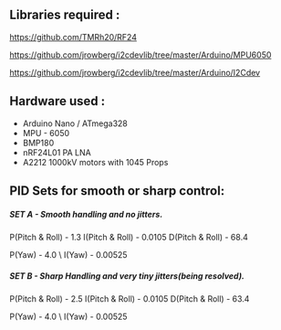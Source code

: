 Libraries required :
--------

https://github.com/TMRh20/RF24

https://github.com/jrowberg/i2cdevlib/tree/master/Arduino/MPU6050

https://github.com/jrowberg/i2cdevlib/tree/master/Arduino/I2Cdev


Hardware used :
---
- Arduino Nano / ATmega328
- MPU - 6050
- BMP180
- nRF24L01 PA LNA
- A2212 1000kV motors with 1045 Props


PID Sets for smooth or sharp control:
-------

##### SET A - Smooth handling and no jitters.

P(Pitch & Roll) - 1.3
I(Pitch & Roll) - 0.0105
D(Pitch & Roll) - 68.4

P(Yaw) - 4.0 \\
I(Yaw) - 0.00525


##### SET B - Sharp Handling and very tiny jitters(being resolved).


P(Pitch & Roll) - 2.5
I(Pitch & Roll) - 0.0105
D(Pitch & Roll) - 63.4

P(Yaw) - 4.0 \\
I(Yaw) - 0.00525



